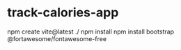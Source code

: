 # track-calories-app
npm create vite@latest ./
npm install
npm install bootstrap @fortawesome/fontawesome-free
